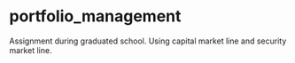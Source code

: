 # portfolio_management
Assignment during graduated school.
Using capital market line and security market line.
